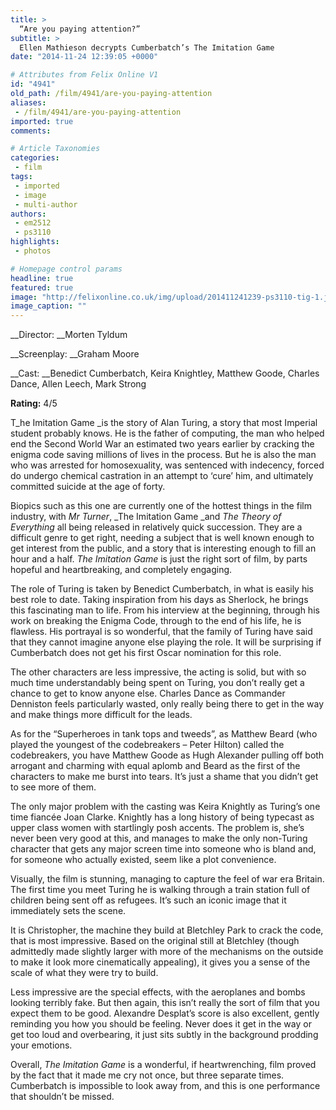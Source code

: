 ```yaml
---
title: >
  “Are you paying attention?”
subtitle: >
  Ellen Mathieson decrypts Cumberbatch’s The Imitation Game
date: "2014-11-24 12:39:05 +0000"

# Attributes from Felix Online V1
id: "4941"
old_path: /film/4941/are-you-paying-attention
aliases:
 - /film/4941/are-you-paying-attention
imported: true
comments:

# Article Taxonomies
categories:
 - film
tags:
 - imported
 - image
 - multi-author
authors:
 - em2512
 - ps3110
highlights:
 - photos

# Homepage control params
headline: true
featured: true
image: "http://felixonline.co.uk/img/upload/201411241239-ps3110-tig-1.jpg"
image_caption: ""
---
```


__Director: __Morten Tyldum

__Screenplay: __Graham Moore

__Cast: __Benedict Cumberbatch, Keira Knightley, Matthew Goode, Charles Dance, Allen Leech, Mark Strong

__Rating:__ 4/5

T_he Imitation Game _is the story of Alan Turing, a story that most Imperial student probably knows. He is the father of computing, the man who helped end the Second World War an estimated two years earlier by cracking the enigma code saving millions of lives in the process. But he is also the man who was arrested for homosexuality, was sentenced with indecency, forced do undergo chemical castration in an attempt to ‘cure’ him, and ultimately committed suicide at the age of forty.

Biopics such as this one are currently one of the hottest things in the film industry, with _Mr Turner_, _The Imitation Game _and _The Theory of Everything_ all being released in relatively quick succession. They are a difficult genre to get right, needing a subject that is well known enough to get interest from the public, and a story that is interesting enough to fill an hour and a half. _The Imitation Game_ is just the right sort of film, by parts hopeful and heartbreaking, and completely engaging.

The role of Turing is taken by Benedict Cumberbatch, in what is easily his best role to date. Taking inspiration from his days as Sherlock, he brings this fascinating man to life. From his interview at the beginning, through his work on breaking the Enigma Code, through to the end of his life, he is flawless. His portrayal is so wonderful, that the family of Turing have said that they cannot imagine anyone else playing the role. It will be surprising if Cumberbatch does not get his first Oscar nomination for this role.

The other characters are less impressive, the acting is solid, but with so much time understandably being spent on Turing, you don’t really get a chance to get to know anyone else. Charles Dance as Commander Denniston feels particularly wasted, only really being there to get in the way and make things more difficult for the leads.

As for the “Superheroes in tank tops and tweeds”, as Matthew Beard (who played the youngest of the codebreakers – Peter Hilton) called the codebreakers, you have Matthew Goode as Hugh Alexander pulling off both arrogant and charming with equal aplomb and Beard as the first of the characters to make me burst into tears. It’s just a shame that you didn’t get to see more of them.

The only major problem with the casting was Keira Knightly as Turing’s one time fiancée Joan Clarke. Knightly has a long history of being typecast as upper class women with startlingly posh accents. The problem is, she’s never been very good at this, and manages to make the only non-Turing character that gets any major screen time into someone who is bland and, for someone who actually existed, seem like a plot convenience.

Visually, the film is stunning, managing to capture the feel of war era Britain. The first time you meet Turing he is walking through a train station full of children being sent off as refugees. It’s such an iconic image that it immediately sets the scene.

It is Christopher, the machine they build at Bletchley Park to crack the code, that is most impressive. Based on the original still at Bletchley (though admittedly made slightly larger with more of the mechanisms on the outside to make it look more cinematically appealing), it gives you a sense of the scale of what they were try to build.

Less impressive are the special effects, with the aeroplanes and bombs looking terribly fake. But then again, this isn’t really the sort of film that you expect them to be good. Alexandre Desplat’s score is also excellent, gently reminding you how you should be feeling. Never does it get in the way or get too loud and overbearing, it just sits subtly in the background prodding your emotions.

Overall, _The Imitation Game_ is a wonderful, if heartwrenching, film proved by the fact that it made me cry not once, but three separate times. Cumberbatch is impossible to look away from, and this is one performance that shouldn’t be missed.

